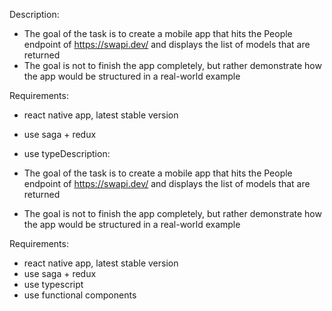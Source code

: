 Description:

- The goal of the task is to create a mobile app that hits the People endpoint of https://swapi.dev/ and displays the list of models that are returned
- The goal is not to finish the app completely, but rather demonstrate how the app would be structured in a real-world example

Requirements:

- react native app, latest stable version
- use saga + redux
- use typeDescription:

- The goal of the task is to create a mobile app that hits the People endpoint of https://swapi.dev/ and displays the list of models that are returned
- The goal is not to finish the app completely, but rather demonstrate how the app would be structured in a real-world example

Requirements:

- react native app, latest stable version
- use saga + redux
- use typescript
- use functional components
